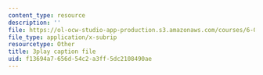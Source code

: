 ```yaml
---
content_type: resource
description: ''
file: https://ol-ocw-studio-app-production.s3.amazonaws.com/courses/6-006-introduction-to-algorithms-fall-2011/f13694a7656d54c2a3ff5dc2108490ae_QFcyt8fgQMU.vtt
file_type: application/x-subrip
resourcetype: Other
title: 3play caption file
uid: f13694a7-656d-54c2-a3ff-5dc2108490ae
---
```

